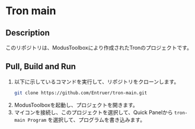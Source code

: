 # Tron main

## Description
このリポジトリは、ModusToolboxにより作成されたTronのプロジェクトです。

## Pull, Build and Run
1. 以下に示しているコマンドを実行して、リポジトリをクローンします。
    ```bash
    git clone https://github.com/Entruer/tron-main.git
   ```
2. ModusToolboxを起動し、プロジェクトを開きます。
3. マイコンを接続し、このプロジェクトを選択して、Quick Panelから `tron-main Program` を選択して、プログラムを書き込みます。
